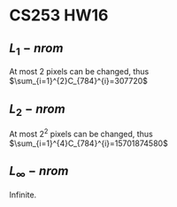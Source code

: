 # CS253 HW16

## $L_1-nrom$
At most 2 pixels can be changed, thus $\sum_{i=1}^{2}C_{784}^{i}=307720$

## $L_2-nrom$
At most $2^2$ pixels can be changed, thus $\sum_{i=1}^{4}C_{784}^{i}=15701874580$

## $L_{\infty}-nrom$
Infinite.